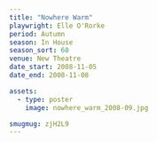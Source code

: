 ```yaml
---
title: "Nowhere Warm"
playwright: Elle O'Rorke
period: Autumn
season: In House
season_sort: 60
venue: New Theatre
date_start: 2008-11-05
date_end: 2008-11-08

assets:
  - type: poster
    image: nowhere_warm_2008-09.jpg

smugmug: zjH2L9
---
```

